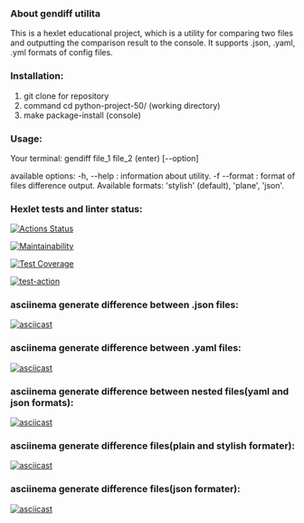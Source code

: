 ### About gendiff utilita
This is a hexlet educational project, which is a utility for comparing two files and outputting the comparison result to the console.
It supports .json, .yaml, .yml formats of config files.

### Installation:
1. git clone for repository
2. command cd python-project-50/ (working directory)
3. make package-install (console)

### Usage:
Your terminal:
gendiff file_1 file_2 (enter) [--option]

available options:
-h, --help : information about utility.
-f --format : format of files difference output. Available formats: 'stylish' (default), 'plane', 'json'.

### Hexlet tests and linter status:
[![Actions Status](https://github.com/NikSko0r/python-project-50/actions/workflows/hexlet-check.yml/badge.svg)](https://github.com/NikSko0r/python-project-50/actions)

[![Maintainability](https://api.codeclimate.com/v1/badges/a48cdbfab4f43d5823fe/maintainability)](https://codeclimate.com/github/NikSko0r/python-project-50/maintainability)

[![Test Coverage](https://api.codeclimate.com/v1/badges/a48cdbfab4f43d5823fe/test_coverage)](https://codeclimate.com/github/NikSko0r/python-project-50/test_coverage)

[![test-action](https://github.com/NikSko0r/python-project-50/actions/workflows/test-action.yml/badge.svg)](https://github.com/NikSko0r/python-project-50/actions/workflows/test-action.yml)


### asciinema generate difference between .json files:
[![asciicast](https://asciinema.org/a/LZC2gfOCIfyQe8PY67EgK72Vm.svg)](https://asciinema.org/a/LZC2gfOCIfyQe8PY67EgK72Vm)


### asciinema generate difference between .yaml files:
[![asciicast](https://asciinema.org/a/nSmoIK2IPANS5lLjpxaW08FwP.svg)](https://asciinema.org/a/nSmoIK2IPANS5lLjpxaW08FwP)

### asciinema generate difference between nested files(yaml and json formats):
[![asciicast](https://asciinema.org/a/dwv9xSroIixNW7NS0P4hxB2KI.svg)](https://asciinema.org/a/dwv9xSroIixNW7NS0P4hxB2KI)

### asciinema generate difference files(plain and stylish formater):
[![asciicast](https://asciinema.org/a/KoznNDqILTrldnbgzlD92MpjQ.svg)](https://asciinema.org/a/KoznNDqILTrldnbgzlD92MpjQ)

### asciinema generate difference files(json formater):
[![asciicast](https://asciinema.org/a/EwsRC4RbpYc7JWaOlc5rEdyPF.svg)](https://asciinema.org/a/EwsRC4RbpYc7JWaOlc5rEdyPF)